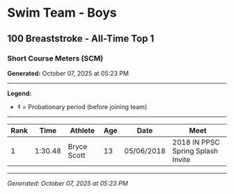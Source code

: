 # Swim Team - Boys
## 100 Breaststroke - All-Time Top 1
### Short Course Meters (SCM)

**Generated:** October 07, 2025 at 05:23 PM

---

**Legend:**
- ‡ = Probationary period (before joining team)

---

| Rank | Time | Athlete | Age | Date | Meet |
|------|------|---------|-----|------|------|
| 1 | 1:30.48 | Bryce Scott | 13 | 05/06/2018 | 2018 IN PPSC Spring Splash Invite |

---

*Generated: October 07, 2025 at 05:23 PM*
